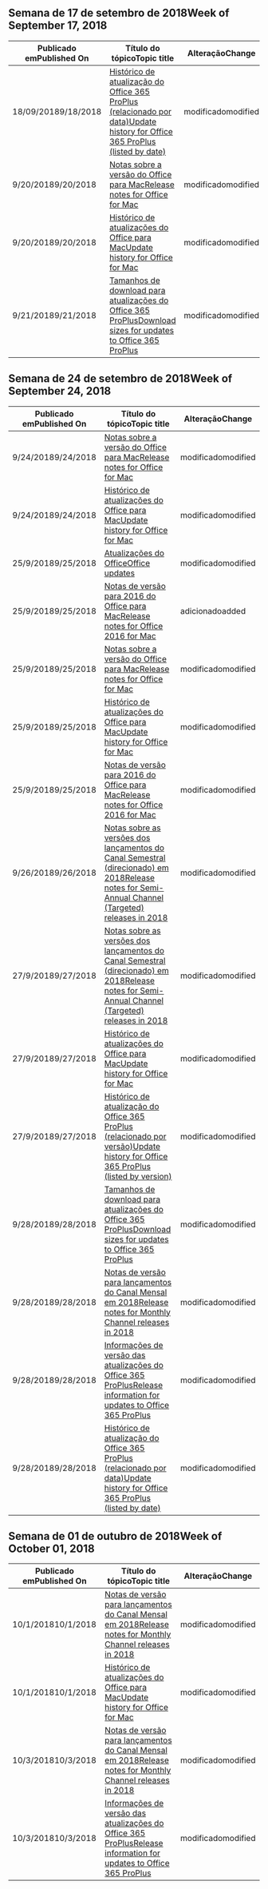 

## <a name="week-of-september-17-2018"></a><span data-ttu-id="e172e-101">Semana de 17 de setembro de 2018</span><span class="sxs-lookup"><span data-stu-id="e172e-101">Week of September 17, 2018</span></span>


| <span data-ttu-id="e172e-102">Publicado em</span><span class="sxs-lookup"><span data-stu-id="e172e-102">Published On</span></span> |<span data-ttu-id="e172e-103">Título do tópico</span><span class="sxs-lookup"><span data-stu-id="e172e-103">Topic title</span></span> | <span data-ttu-id="e172e-104">Alteração</span><span class="sxs-lookup"><span data-stu-id="e172e-104">Change</span></span> |
|------|------------|--------|
| <span data-ttu-id="e172e-105">18/09/2018</span><span class="sxs-lookup"><span data-stu-id="e172e-105">9/18/2018</span></span> | [<span data-ttu-id="e172e-106">Histórico de atualização do Office 365 ProPlus (relacionado por data)</span><span class="sxs-lookup"><span data-stu-id="e172e-106">Update history for Office 365 ProPlus (listed by date)</span></span>](/OfficeUpdates/update-history-office365-proplus-by-date) | <span data-ttu-id="e172e-107">modificado</span><span class="sxs-lookup"><span data-stu-id="e172e-107">modified</span></span> |
| <span data-ttu-id="e172e-108">9/20/2018</span><span class="sxs-lookup"><span data-stu-id="e172e-108">9/20/2018</span></span> | [<span data-ttu-id="e172e-109">Notas sobre a versão do Office para Mac</span><span class="sxs-lookup"><span data-stu-id="e172e-109">Release notes for Office for Mac</span></span>](/OfficeUpdates/release-notes-office-for-mac) | <span data-ttu-id="e172e-110">modificado</span><span class="sxs-lookup"><span data-stu-id="e172e-110">modified</span></span> |
| <span data-ttu-id="e172e-111">9/20/2018</span><span class="sxs-lookup"><span data-stu-id="e172e-111">9/20/2018</span></span> | [<span data-ttu-id="e172e-112">Histórico de atualizações do Office para Mac</span><span class="sxs-lookup"><span data-stu-id="e172e-112">Update history for Office for Mac</span></span>](/OfficeUpdates/update-history-office-for-mac) | <span data-ttu-id="e172e-113">modificado</span><span class="sxs-lookup"><span data-stu-id="e172e-113">modified</span></span> |
| <span data-ttu-id="e172e-114">9/21/2018</span><span class="sxs-lookup"><span data-stu-id="e172e-114">9/21/2018</span></span> | [<span data-ttu-id="e172e-115">Tamanhos de download para atualizações do Office 365 ProPlus</span><span class="sxs-lookup"><span data-stu-id="e172e-115">Download sizes for updates to Office 365 ProPlus</span></span>](/OfficeUpdates/download-sizes-office365-proplus-updates) | <span data-ttu-id="e172e-116">modificado</span><span class="sxs-lookup"><span data-stu-id="e172e-116">modified</span></span> |


## <a name="week-of-september-24-2018"></a><span data-ttu-id="e172e-117">Semana de 24 de setembro de 2018</span><span class="sxs-lookup"><span data-stu-id="e172e-117">Week of September 24, 2018</span></span>


| <span data-ttu-id="e172e-118">Publicado em</span><span class="sxs-lookup"><span data-stu-id="e172e-118">Published On</span></span> |<span data-ttu-id="e172e-119">Título do tópico</span><span class="sxs-lookup"><span data-stu-id="e172e-119">Topic title</span></span> | <span data-ttu-id="e172e-120">Alteração</span><span class="sxs-lookup"><span data-stu-id="e172e-120">Change</span></span> |
|------|------------|--------|
| <span data-ttu-id="e172e-121">9/24/2018</span><span class="sxs-lookup"><span data-stu-id="e172e-121">9/24/2018</span></span> | [<span data-ttu-id="e172e-122">Notas sobre a versão do Office para Mac</span><span class="sxs-lookup"><span data-stu-id="e172e-122">Release notes for Office for Mac</span></span>](/OfficeUpdates/release-notes-office-for-mac) | <span data-ttu-id="e172e-123">modificado</span><span class="sxs-lookup"><span data-stu-id="e172e-123">modified</span></span> |
| <span data-ttu-id="e172e-124">9/24/2018</span><span class="sxs-lookup"><span data-stu-id="e172e-124">9/24/2018</span></span> | [<span data-ttu-id="e172e-125">Histórico de atualizações do Office para Mac</span><span class="sxs-lookup"><span data-stu-id="e172e-125">Update history for Office for Mac</span></span>](/OfficeUpdates/update-history-office-for-mac) | <span data-ttu-id="e172e-126">modificado</span><span class="sxs-lookup"><span data-stu-id="e172e-126">modified</span></span> |
| <span data-ttu-id="e172e-127">25/9/2018</span><span class="sxs-lookup"><span data-stu-id="e172e-127">9/25/2018</span></span> | [<span data-ttu-id="e172e-128">Atualizações do Office</span><span class="sxs-lookup"><span data-stu-id="e172e-128">Office updates</span></span>](/OfficeUpdates/index) | <span data-ttu-id="e172e-129">modificado</span><span class="sxs-lookup"><span data-stu-id="e172e-129">modified</span></span> |
| <span data-ttu-id="e172e-130">25/9/2018</span><span class="sxs-lookup"><span data-stu-id="e172e-130">9/25/2018</span></span> | [<span data-ttu-id="e172e-131">Notas de versão para 2016 do Office para Mac</span><span class="sxs-lookup"><span data-stu-id="e172e-131">Release notes for Office 2016 for Mac</span></span>](/OfficeUpdates/release-notes-office-2016-mac) | <span data-ttu-id="e172e-132">adicionado</span><span class="sxs-lookup"><span data-stu-id="e172e-132">added</span></span> |
| <span data-ttu-id="e172e-133">25/9/2018</span><span class="sxs-lookup"><span data-stu-id="e172e-133">9/25/2018</span></span> | [<span data-ttu-id="e172e-134">Notas sobre a versão do Office para Mac</span><span class="sxs-lookup"><span data-stu-id="e172e-134">Release notes for Office for Mac</span></span>](/OfficeUpdates/release-notes-office-for-mac) | <span data-ttu-id="e172e-135">modificado</span><span class="sxs-lookup"><span data-stu-id="e172e-135">modified</span></span> |
| <span data-ttu-id="e172e-136">25/9/2018</span><span class="sxs-lookup"><span data-stu-id="e172e-136">9/25/2018</span></span> | [<span data-ttu-id="e172e-137">Histórico de atualizações do Office para Mac</span><span class="sxs-lookup"><span data-stu-id="e172e-137">Update history for Office for Mac</span></span>](/OfficeUpdates/update-history-office-for-mac) | <span data-ttu-id="e172e-138">modificado</span><span class="sxs-lookup"><span data-stu-id="e172e-138">modified</span></span> |
| <span data-ttu-id="e172e-139">25/9/2018</span><span class="sxs-lookup"><span data-stu-id="e172e-139">9/25/2018</span></span> | [<span data-ttu-id="e172e-140">Notas de versão para 2016 do Office para Mac</span><span class="sxs-lookup"><span data-stu-id="e172e-140">Release notes for Office 2016 for Mac</span></span>](/OfficeUpdates/release-notes-office-2016-mac) | <span data-ttu-id="e172e-141">modificado</span><span class="sxs-lookup"><span data-stu-id="e172e-141">modified</span></span> |
| <span data-ttu-id="e172e-142">9/26/2018</span><span class="sxs-lookup"><span data-stu-id="e172e-142">9/26/2018</span></span> | [<span data-ttu-id="e172e-143">Notas sobre as versões dos lançamentos do Canal Semestral (direcionado) em 2018</span><span class="sxs-lookup"><span data-stu-id="e172e-143">Release notes for Semi-Annual Channel (Targeted) releases in 2018</span></span>](/OfficeUpdates/semi-annual-channel-targeted-2018) | <span data-ttu-id="e172e-144">modificado</span><span class="sxs-lookup"><span data-stu-id="e172e-144">modified</span></span> |
| <span data-ttu-id="e172e-145">27/9/2018</span><span class="sxs-lookup"><span data-stu-id="e172e-145">9/27/2018</span></span> | [<span data-ttu-id="e172e-146">Notas sobre as versões dos lançamentos do Canal Semestral (direcionado) em 2018</span><span class="sxs-lookup"><span data-stu-id="e172e-146">Release notes for Semi-Annual Channel (Targeted) releases in 2018</span></span>](/OfficeUpdates/semi-annual-channel-targeted-2018) | <span data-ttu-id="e172e-147">modificado</span><span class="sxs-lookup"><span data-stu-id="e172e-147">modified</span></span> |
| <span data-ttu-id="e172e-148">27/9/2018</span><span class="sxs-lookup"><span data-stu-id="e172e-148">9/27/2018</span></span> | [<span data-ttu-id="e172e-149">Histórico de atualizações do Office para Mac</span><span class="sxs-lookup"><span data-stu-id="e172e-149">Update history for Office for Mac</span></span>](/OfficeUpdates/update-history-office-for-mac) | <span data-ttu-id="e172e-150">modificado</span><span class="sxs-lookup"><span data-stu-id="e172e-150">modified</span></span> |
| <span data-ttu-id="e172e-151">27/9/2018</span><span class="sxs-lookup"><span data-stu-id="e172e-151">9/27/2018</span></span> | [<span data-ttu-id="e172e-152">Histórico de atualização do Office 365 ProPlus (relacionado por versão)</span><span class="sxs-lookup"><span data-stu-id="e172e-152">Update history for Office 365 ProPlus (listed by version)</span></span>](/OfficeUpdates/update-history-office365-proplus-by-version) | <span data-ttu-id="e172e-153">modificado</span><span class="sxs-lookup"><span data-stu-id="e172e-153">modified</span></span> |
| <span data-ttu-id="e172e-154">9/28/2018</span><span class="sxs-lookup"><span data-stu-id="e172e-154">9/28/2018</span></span> | [<span data-ttu-id="e172e-155">Tamanhos de download para atualizações do Office 365 ProPlus</span><span class="sxs-lookup"><span data-stu-id="e172e-155">Download sizes for updates to Office 365 ProPlus</span></span>](/OfficeUpdates/download-sizes-office365-proplus-updates) | <span data-ttu-id="e172e-156">modificado</span><span class="sxs-lookup"><span data-stu-id="e172e-156">modified</span></span> |
| <span data-ttu-id="e172e-157">9/28/2018</span><span class="sxs-lookup"><span data-stu-id="e172e-157">9/28/2018</span></span> | [<span data-ttu-id="e172e-158">Notas de versão para lançamentos do Canal Mensal em 2018</span><span class="sxs-lookup"><span data-stu-id="e172e-158">Release notes for Monthly Channel releases in 2018</span></span>](/OfficeUpdates/monthly-channel-2018) | <span data-ttu-id="e172e-159">modificado</span><span class="sxs-lookup"><span data-stu-id="e172e-159">modified</span></span> |
| <span data-ttu-id="e172e-160">9/28/2018</span><span class="sxs-lookup"><span data-stu-id="e172e-160">9/28/2018</span></span> | [<span data-ttu-id="e172e-161">Informações de versão das atualizações do Office 365 ProPlus</span><span class="sxs-lookup"><span data-stu-id="e172e-161">Release information for updates to Office 365 ProPlus</span></span>](/OfficeUpdates/release-notes-office365-proplus) | <span data-ttu-id="e172e-162">modificado</span><span class="sxs-lookup"><span data-stu-id="e172e-162">modified</span></span> |
| <span data-ttu-id="e172e-163">9/28/2018</span><span class="sxs-lookup"><span data-stu-id="e172e-163">9/28/2018</span></span> | [<span data-ttu-id="e172e-164">Histórico de atualização do Office 365 ProPlus (relacionado por data)</span><span class="sxs-lookup"><span data-stu-id="e172e-164">Update history for Office 365 ProPlus (listed by date)</span></span>](/OfficeUpdates/update-history-office365-proplus-by-date) | <span data-ttu-id="e172e-165">modificado</span><span class="sxs-lookup"><span data-stu-id="e172e-165">modified</span></span> |


## <a name="week-of-october-01-2018"></a><span data-ttu-id="e172e-166">Semana de 01 de outubro de 2018</span><span class="sxs-lookup"><span data-stu-id="e172e-166">Week of October 01, 2018</span></span>


| <span data-ttu-id="e172e-167">Publicado em</span><span class="sxs-lookup"><span data-stu-id="e172e-167">Published On</span></span> |<span data-ttu-id="e172e-168">Título do tópico</span><span class="sxs-lookup"><span data-stu-id="e172e-168">Topic title</span></span> | <span data-ttu-id="e172e-169">Alteração</span><span class="sxs-lookup"><span data-stu-id="e172e-169">Change</span></span> |
|------|------------|--------|
| <span data-ttu-id="e172e-170">10/1/2018</span><span class="sxs-lookup"><span data-stu-id="e172e-170">10/1/2018</span></span> | [<span data-ttu-id="e172e-171">Notas de versão para lançamentos do Canal Mensal em 2018</span><span class="sxs-lookup"><span data-stu-id="e172e-171">Release notes for Monthly Channel releases in 2018</span></span>](/OfficeUpdates/monthly-channel-2018) | <span data-ttu-id="e172e-172">modificado</span><span class="sxs-lookup"><span data-stu-id="e172e-172">modified</span></span> |
| <span data-ttu-id="e172e-173">10/1/2018</span><span class="sxs-lookup"><span data-stu-id="e172e-173">10/1/2018</span></span> | [<span data-ttu-id="e172e-174">Histórico de atualizações do Office para Mac</span><span class="sxs-lookup"><span data-stu-id="e172e-174">Update history for Office for Mac</span></span>](/OfficeUpdates/update-history-office-for-mac) | <span data-ttu-id="e172e-175">modificado</span><span class="sxs-lookup"><span data-stu-id="e172e-175">modified</span></span> |
| <span data-ttu-id="e172e-176">10/3/2018</span><span class="sxs-lookup"><span data-stu-id="e172e-176">10/3/2018</span></span> | [<span data-ttu-id="e172e-177">Notas de versão para lançamentos do Canal Mensal em 2018</span><span class="sxs-lookup"><span data-stu-id="e172e-177">Release notes for Monthly Channel releases in 2018</span></span>](/OfficeUpdates/monthly-channel-2018) | <span data-ttu-id="e172e-178">modificado</span><span class="sxs-lookup"><span data-stu-id="e172e-178">modified</span></span> |
| <span data-ttu-id="e172e-179">10/3/2018</span><span class="sxs-lookup"><span data-stu-id="e172e-179">10/3/2018</span></span> | [<span data-ttu-id="e172e-180">Informações de versão das atualizações do Office 365 ProPlus</span><span class="sxs-lookup"><span data-stu-id="e172e-180">Release information for updates to Office 365 ProPlus</span></span>](/OfficeUpdates/release-notes-office365-proplus) | <span data-ttu-id="e172e-181">modificado</span><span class="sxs-lookup"><span data-stu-id="e172e-181">modified</span></span> |
